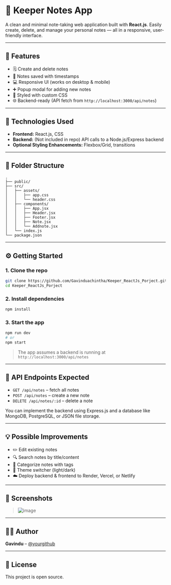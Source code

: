 # 📝 Keeper Notes App

A clean and minimal note-taking web application built with **React.js**. Easily create, delete, and manage your personal notes — all in a responsive, user-friendly interface.

---

## 🚀 Features

- 🗒️ Create and delete notes
- 📆 Notes saved with timestamps
- 💻 Responsive UI (works on desktop & mobile)
- ➕ Popup modal for adding new notes
- 🎨 Styled with custom CSS
- 🌐 Backend-ready (API fetch from `http://localhost:3000/api/notes`)

---

## 🔧 Technologies Used

- **Frontend:** React.js, CSS
- **Backend:** (Not included in repo) API calls to a Node.js/Express backend
- **Optional Styling Enhancements:** Flexbox/Grid, transitions

---

## 📁 Folder Structure

```
.
├── public/
├── src/
│   ├── assets/
│   │   ├── app.css
│   │   └── header.css
│   ├── components/
│   │   ├── App.jsx
│   │   ├── Header.jsx
│   │   ├── Footer.jsx
│   │   ├── Note.jsx
│   │   └── Addnote.jsx
│   └── index.js
└── package.json
```

---

## ⚙️ Getting Started

### 1. Clone the repo

```bash
git clone https://github.com/Gavinduachintha/Keeper_ReactJs_Porject.git
cd Keeper_ReactJs_Porject
```

### 2. Install dependencies

```bash
npm install
```

### 3. Start the app

```bash
npm run dev
# or
npm start
```

> The app assumes a backend is running at `http://localhost:3000/api/notes`

---

## 📌 API Endpoints Expected

- `GET /api/notes` – fetch all notes
- `POST /api/notes` – create a new note
- `DELETE /api/notes/:id` – delete a note

You can implement the backend using Express.js and a database like MongoDB, PostgreSQL, or JSON file storage.

---

## 💡 Possible Improvements

- ✏️ Edit existing notes
- 🔍 Search notes by title/content
- 📂 Categorize notes with tags
- 🎨 Theme switcher (light/dark)
- ☁️ Deploy backend & frontend to Render, Vercel, or Netlify

---

## 📸 Screenshots

>![image](https://github.com/user-attachments/assets/d603891e-6475-410a-ac4a-1c7cebf570ba)


---

## 🧑‍💻 Author

**Gavindu** – [@yourgithub](https://github.com/Gavinduachintha)

---

## 📄 License

This project is open source.
